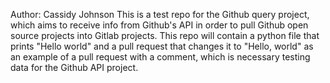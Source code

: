 Author: Cassidy Johnson
This is a test repo for the Github query project, which aims to receive info from Github's API in order to pull Github open source projects into Gitlab projects.
This repo will contain a python file that prints "Hello world" and a pull request that changes it to "Hello, world" as an example of a pull request with a comment, which is necessary testing data for the Github API project.

